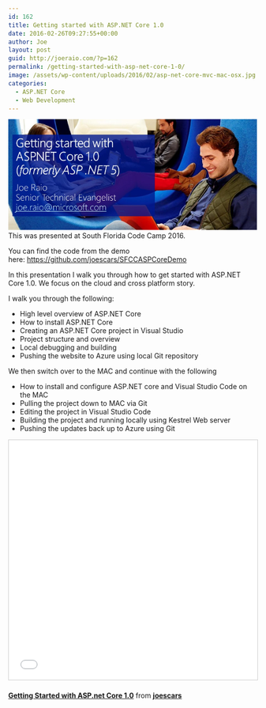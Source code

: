 ```yaml
---
id: 162
title: Getting started with ASP.NET Core 1.0
date: 2016-02-26T09:27:55+00:00
author: Joe
layout: post
guid: http://joeraio.com/?p=162
permalink: /getting-started-with-asp-net-core-1-0/
image: /assets/wp-content/uploads/2016/02/asp-net-core-mvc-mac-osx.jpg
categories:
  - ASP.NET Core
  - Web Development
---
```

![Getting started with ASP.NET Core 1.0](/assets/wp-content/uploads/2016/02/asp-net-core-mvc-mac-osx.jpg)
This was presented at South Florida Code Camp 2016.

You can find the code from the demo here: <https://github.com/joescars/SFCCASPCoreDemo>

In this presentation I walk you through how to get started with ASP.NET Core 1.0. We focus on the cloud and cross platform story.

I walk you through the following:

  * High level overview of ASP.NET Core
  * How to install ASP.NET Core
  * Creating an ASP.NET Core project in Visual Studio
  * Project structure and overview
  * Local debugging and building
  * Pushing the website to Azure using local Git repository

We then switch over to the MAC and continue with the following

  * How to install and configure ASP.NET core and Visual Studio Code on the MAC
  * Pulling the project down to MAC via Git
  * Editing the project in Visual Studio Code
  * Building the project and running locally using Kestrel Web server
  * Pushing the updates back up to Azure using Git

<iframe src="//www.slideshare.net/slideshow/embed_code/key/gKlq5PT1Hep7zQ" width="595" height="485" frameborder="0" marginwidth="0" marginheight="0" scrolling="no" style="border:1px solid #CCC; border-width:1px; margin-bottom:5px; max-width: 100%;" allowfullscreen></iframe> 

**[Getting Started with ASP.net Core 1.0](//www.slideshare.net/joescars/getting-started-with-aspnet-core-10)** from **[joescars](//www.slideshare.net/joescars)**